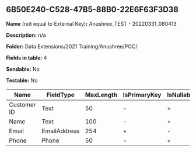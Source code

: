 ## 6B50E240-C528-47B5-88B0-22E6F63F3D38

**Name** (not equal to External Key)**:** Anushree_TEST - 20220331_080413

**Description:** n/a

**Folder:** Data Extensions/2021 Training/Anushree/POC/

**Fields in table:** 4

**Sendable:** No

**Testable:** No

| Name | FieldType | MaxLength | IsPrimaryKey | IsNullable | DefaultValue |
| --- | --- | --- | --- | --- | --- |
| Customer ID | Text | 50 | - | + |  |
| Name | Text | 100 | - | + |  |
| Email | EmailAddress | 254 | + | - |  |
| Phone | Phone | 50 | - | + |  |
